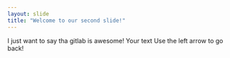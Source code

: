```yaml
---
layout: slide
title: "Welcome to our second slide!"
---
```


I just want to say tha gitlab is awesome!
Your text
Use the left arrow to go back!
